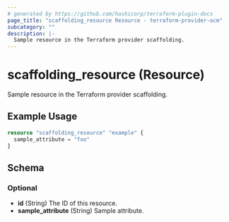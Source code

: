 ```yaml
---
# generated by https://github.com/hashicorp/terraform-plugin-docs
page_title: "scaffolding_resource Resource - terraform-provider-ocm"
subcategory: ""
description: |-
  Sample resource in the Terraform provider scaffolding.
---
```


# scaffolding_resource (Resource)

Sample resource in the Terraform provider scaffolding.

## Example Usage

```terraform
resource "scaffolding_resource" "example" {
  sample_attribute = "foo"
}
```

<!-- schema generated by tfplugindocs -->
## Schema

### Optional

- **id** (String) The ID of this resource.
- **sample_attribute** (String) Sample attribute.


